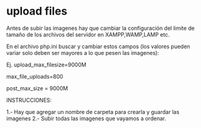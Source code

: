 # upload files

Antes de subir las imagenes hay que cambiar la configuración del limite de tamaño de los archivos del servidor en XAMPP,WAMP,LAMP etc.

En el archivo php.ini buscar y cambiar estos campos (los valores pueden variar solo deben ser mayores a lo que pesen las imagenes):

Ej.
upload_max_filesize=9000M

max_file_uploads=800

post_max_size = 9000M

INSTRUCCIONES:

1.- Hay que agregar un nombre de carpeta para crearla y guardar las imagenes
2.- Subir todas las imagenes que vayamos a ordenar.
